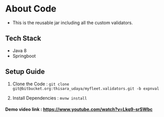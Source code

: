 # About Code #

- This is the reusable jar including all the custom validators.

## Tech Stack 

- Java 8
- Springboot

## Setup Guide 

1. Clone the Code : `` git clone git@bitbucket.org:thisara_udaya/myfleet.validators.git -b expnval ``

2. Install Dependencies : `` mvnw install ``
	
#### Demo video link :  https://www.youtube.com/watch?v=Lkq9-srSWbc